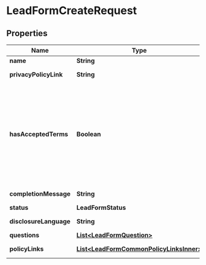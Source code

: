 

# LeadFormCreateRequest


## Properties

| Name | Type | Description | Notes |
|------------ | ------------- | ------------- | -------------|
|**name** | **String** | Internal name of the lead form. |  |
|**privacyPolicyLink** | **String** | A link to the advertiser&#39;s privacy policy. This will be included in the lead form&#39;s disclosure language. |  |
|**hasAcceptedTerms** | **Boolean** | Whether the advertiser has accepted Pinterest&#39;s terms of service for creating a lead ad.  By sending us TRUE for this parameter, you agree that (i) you will use any personal information received in compliance with the privacy policy you share with Pinterest, and (ii) you will comply with Pinterest&#39;s &lt;a href&#x3D;\&quot;https://policy.pinterest.com/en/lead-ad-terms\&quot;&gt;Lead Ad Terms&lt;/a&gt;. As a reminder, all advertising on Pinterest is subject to the &lt;a href&#x3D;\&quot;https://business.pinterest.com/en/pinterest-advertising-services-agreement/\&quot;&gt;Pinterest Advertising Services Agreement&lt;/a&gt; or an equivalent agreement as set forth on an IO |  |
|**completionMessage** | **String** | A message for people who complete the form to let them know what happens next. |  |
|**status** | **LeadFormStatus** |  |  [optional] |
|**disclosureLanguage** | **String** | Additional disclosure language to be included in the lead form. |  [optional] |
|**questions** | [**List&lt;LeadFormQuestion&gt;**](LeadFormQuestion.md) | List of questions to be displayed on the lead form. |  |
|**policyLinks** | [**List&lt;LeadFormCommonPolicyLinksInner&gt;**](LeadFormCommonPolicyLinksInner.md) | List of additional policy links to be displayed on the lead form. |  [optional] |




